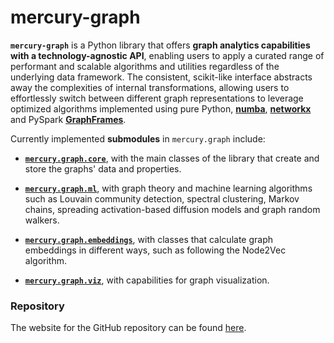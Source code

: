 # mercury-graph

**`mercury-graph`** is a Python library that offers **graph analytics capabilities with a technology-agnostic API**, enabling users to apply a curated range of performant and scalable algorithms and utilities regardless of the underlying data framework. The consistent, scikit-like interface abstracts away the complexities of internal transformations, allowing users to effortlessly switch between different graph representations to leverage optimized algorithms implemented using pure Python, [**numba**](https://numba.pydata.org/), [**networkx**](https://networkx.org/) and PySpark [**GraphFrames**](https://graphframes.github.io/graphframes/docs/_site/index.html).

Currently implemented **submodules** in `mercury.graph` include:

- [**`mercury.graph.core`**](reference/core.md), with the main classes of the library that create and store the graphs' data and properties.

- [**`mercury.graph.ml`**](reference/ml.md), with graph theory and machine learning algorithms such as Louvain community detection, spectral clustering, Markov chains, spreading activation-based diffusion models and graph random walkers.

- [**`mercury.graph.embeddings`**](reference/embeddings.md), with classes that calculate graph embeddings in different ways, such as following the Node2Vec algorithm.

- [**`mercury.graph.viz`**](reference/viz.md), with capabilities for graph visualization.

### Repository

The website for the GitHub repository can be found [here](https://github.com/BBVA/mercury-graph).